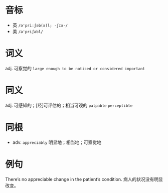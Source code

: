 # 音标

- 英 `/ə'priːʃəb(ə)l; -ʃɪə-/`
- 美 `/ə'priʃəbl/`

# 词义

adj. 可察觉的
`large enough to be noticed or considered important`

# 同义

adj. 可感知的；[经]可评估的；相当可观的
`palpable` `perceptible`

# 同根

- adv. `appreciably` 明显地；相当地；可察觉地

# 例句

There’s no appreciable change in the patient’s condition.
病人的状况没有明显改变。


